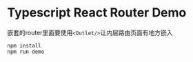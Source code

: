 Typescript React Router Demo
========================

嵌套的router里面要使用`<Outlet/>`让内层路由页面有地方嵌入

```
npm install
npm run demo
```

